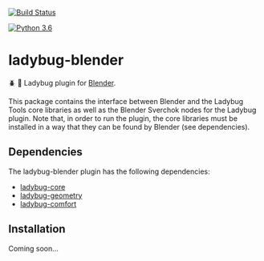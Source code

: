 [![Build Status](https://travis-ci.org/ladybug-tools/ladybug-blender.svg?branch=master)](https://travis-ci.org/ladybug-tools/ladybug-blender)

[![Python 3.6](https://img.shields.io/badge/python-3.6-blue.svg)](https://www.python.org/downloads/release/python-360/)

# ladybug-blender

:beetle: :orange_book: Ladybug plugin for [Blender](https://www.blender.org/).

This package contains the interface between Blender and the Ladybug Tools core
libraries as well as the Blender Sverchok nodes for the Ladybug plugin.
Note that, in order to run the plugin, the core libraries must be installed
in a way that they can be found by Blender (see dependencies).

## Dependencies

The ladybug-blender plugin has the following dependencies:

* [ladybug-core](https://github.com/ladybug-tools/ladybug)
* [ladybug-geometry](https://github.com/ladybug-tools/ladybug-geometry)
* [ladybug-comfort](https://github.com/ladybug-tools/ladybug-comfort)

## Installation

Coming soon...
